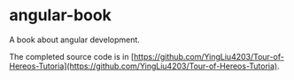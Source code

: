 # angular-book

A book about angular development.

The completed source code is in [https://github.com/YingLiu4203/Tour-of-Hereos-Tutoria](https://github.com/YingLiu4203/Tour-of-Hereos-Tutoria).
